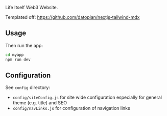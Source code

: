 Life Itself Web3 Website.

Templated off: https://github.com/datopian/nextjs-tailwind-mdx

## Usage

Then run the app:

```bash
cd myapp
npm run dev
```

## Configuration

See `config` directory:

* `config/siteConfig.js` for site wide configuration especially for general theme (e.g. title) and SEO
* `config/navLinks.js` for configuration of navigation links
